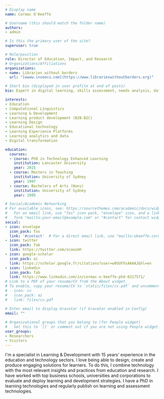 ```yaml
---
# Display name
name: Cormac O'Keeffe

# Username (this should match the folder name)
authors:
- admin

# Is this the primary user of the site?
superuser: true

# Role/position
role: Director of Education, Impact, and Research
# Organizations/Affiliations
organizations:
- name: Libraries without borders
  url: "[wwww.inseecu.com](https://www.librarieswithoutborders.org)" 

# Short bio (displayed in user profile at end of posts)
bio: Expert in digital learning, skills assessment, needs analysis, data analysis, & learning analytics, product design and innovation.

interests:
- Education
- Computational Linguistics
- Learning & Development
- Learning product development (B2B-B2C)
- Learning Design
- Educational technology
- Learning Experience Platforms
- Learning analytics and data
- Digital transformation 

education:
  courses:
  - course: PhD in Technology Enhanced Learning
    institution: Lancaster University
    year: 2015
  - course: Masters in Teaching
    institution: University of Sydney
    year: 1997
  - course: Bachelors of Arts (Hons)
    institution: University of Sydney
    year: 1995

# Social/Academic Networking
# For available icons, see: https://sourcethemes.com/academic/docs/widgets/#icons
#   For an email link, use "fas" icon pack, "envelope" icon, and a link in the
#   form "mailto:your-email@example.com" or "#contact" for contact widget.
social:
- icon: envelope
  icon_pack: fas
  link: '#contact'  # For a direct email link, use "mailto:okeeffe.cormac@gmail.com".
- icon: twitter
  icon_pack: fab
  link: https://twitter.com/ocaoimh
- icon: google-scholar
  icon_pack: ai
  link: https://scholar.google.fr/citations?user=w9SUFXsAAAAJ&hl=en
- icon: linkedin
  icon_pack: fab
  link: https://www.linkedin.com/in/cormac-o-keeffe-phd-6317571/
# Link to a PDF of your resume/CV from the About widget.
# To enable, copy your resume/CV to `static/files/cv.pdf` and uncomment the lines below.  
# - icon: cv
#   icon_pack: ai
#   link: files/cv.pdf

# Enter email to display Gravatar (if Gravatar enabled in Config)
email: ""
  
# Organizational groups that you belong to (for People widget)
#   Set this to `[]` or comment out if you are not using People widget.  
user_groups:
- Researchers
- Visitors
---
```


I'm a specialist in Learning & Development with 15 years' experience in the education and technology sectors. I love being able to design, create and produce engaging solutions for learners. To do this, I combine technology with the most relevant insights and practices from education and research.  I have worked with top business schools, universities and corporations to evaluate and deploy learning and development strategies. I have a PhD in learning technologies and regularly publish on learning and assessment technologies. 



 
